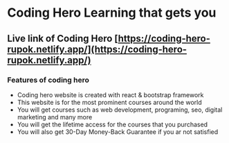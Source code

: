 # Coding Hero Learning that gets you

## Live link of Coding Hero [https://coding-hero-rupok.netlify.app/](https://coding-hero-rupok.netlify.app/)

### Features of coding hero

- Coding hero website is created with react & bootstrap framework
- This website is for the most prominent courses around the world
- You will get courses such as web development, programing, seo, digital marketing and many more
- You will get the lifetime access for the courses that you purchased
- You will also get 30-Day Money-Back Guarantee if you ar not satisfied
